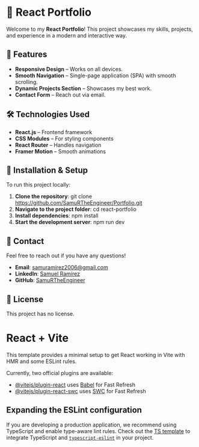 # 🚀 React Portfolio
Welcome to my **React Portfolio**! This project showcases my skills, projects, and experience in a modern and interactive way.

## 🌟 Features
- **Responsive Design** – Works on all devices.
- **Smooth Navigation** – Single-page application (SPA) with smooth scrolling.
- **Dynamic Projects Section** – Showcases my best work.
- **Contact Form** – Reach out via email.

## 🛠️ Technologies Used
- **React.js** – Frontend framework
- **CSS Modules** – For styling components
- **React Router** – Handles navigation
- **Framer Motion** – Smooth animations

## 📂 Installation & Setup
To run this project locally:

1. **Clone the repository**:
   git clone https://github.com/SamuRTheEngineer/Portfolio.git
2. **Navigate to the project folder**:
   cd react-portfolio
3. **Install dependencies**:
   npm install
4. **Start the development server**:
   npm run dev

## 📧 Contact
Feel free to reach out if you have any questions!
- **Email**: samuramirez2006@gmail.com
- **LinkedIn**: [Samuel Ramírez](https://linkedin.com)
- **GitHub**: [SamuRTheEngineer](https://github.com/yourusername)

## 📜 License
This project has no license.

# React + Vite
This template provides a minimal setup to get React working in Vite with HMR and some ESLint rules.

Currently, two official plugins are available:

- [@vitejs/plugin-react](https://github.com/vitejs/vite-plugin-react/blob/main/packages/plugin-react/README.md) uses [Babel](https://babeljs.io/) for Fast Refresh
- [@vitejs/plugin-react-swc](https://github.com/vitejs/vite-plugin-react-swc) uses [SWC](https://swc.rs/) for Fast Refresh

## Expanding the ESLint configuration

If you are developing a production application, we recommend using TypeScript and enable type-aware lint rules. Check out the [TS template](https://github.com/vitejs/vite/tree/main/packages/create-vite/template-react-ts) to integrate TypeScript and [`typescript-eslint`](https://typescript-eslint.io) in your project.
